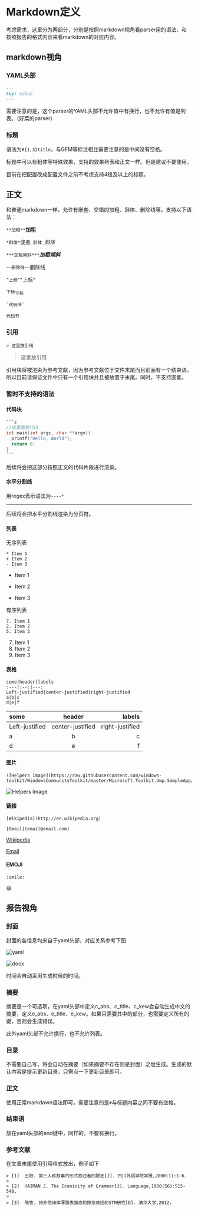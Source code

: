 # Markdown定义

考虑需求，这里分为两部分，分别是按照markdown视角看parser用的语法，和按照报告的格式内容来看markdown的对应内容。

## markdown视角

### YAML头部

```markdown
---
key: value
---
```

需要注意的是，这个parser的YAML头部不允许值中有换行，也不允许有值是列表。（好菜的parser）

### 标题

语法为`#{1,3}title`，与GFM等标注相比需要注意的是中间没有空格。

标题中可以有粗体等特殊效果，支持的效果列表和正文一样。但是建议不要使用。

目前在把配置改成配置文件之前不考虑支持4级及以上的标题。

## 正文

和普通markdown一样，允许有嵌套、交错的加粗、斜体、删除线等。支持以下语法：

`**加粗**`**加粗**

`*斜体*`或者`_斜体_`*斜体*

`***加粗倾斜***`***加粗倾斜***

`~~删除线~~`删除线

`^上标^`^上标^

`下标`<sub>下标</sub>

```
`代码节`
```

`代码节`

### 引用

```
> 这里放引用
```

> 这里放引用

引用块将被渲染为参考文献，因为参考文献位于文件末尾而且前面有一个结束语，所以目前请保证文件中只有一个引用块并且被放置于末尾。同时，不支持嵌套。

### 暂时不支持的语法

#### 代码块

````c
```c
//这里面放代码
int main(int argc, char **argv){
  printf("Hello, World");
  return 0;
}
```
````

后续将会把这部分按照正文的代码片段进行渲染。

#### 水平分割线

用regex表示语法为`----*`

---

后续将会把水平分割线渲染为分页符。

#### 列表

无序列表

```
* Item 1
+ Item 2
- Item 3
```

* Item 1
+ Item 2
- Item 3

有序列表

```
7. Item 1
2. Item 2
5. Item 3
```

7. Item 1
2. Item 2
5. Item 3

#### 表格

```
some|header|labels
:---|:--:|---:
Left-justified|center-justified|right-justified
a|b|c
d|e|f
```

some|header|labels
:---|:--:|---:
Left-justified|center-justified|right-justified
a|b|c
d|e|f

#### 图片

```
![Helpers Image](https://raw.githubusercontent.com/windows-toolkit/WindowsCommunityToolkit/master/Microsoft.Toolkit.Uwp.SampleApp/Assets/Helpers.png)
```

![Helpers Image](https://raw.githubusercontent.com/windows-toolkit/WindowsCommunityToolkit/master/Microsoft.Toolkit.Uwp.SampleApp/Assets/Helpers.png)

#### 链接

```
[Wikipedia](http://en.wikipedia.org)

[Email](email@email.com)
```

[Wikipedia](http://en.wikipedia.org)

[Email](email@email.com)

#### EMOJI

`:smile:`

:smile:

## 报告视角

### 封面

封面的各信息均来自于yaml头部，对应关系参考下图

![yaml](./res/yaml.jpg)

![docx](res/docx.jpg)

时间会自动采用生成时候的时间。

### 摘要

摘要是一个可选项，在yaml头部中定义c_abs、c_title、c_kew会自动生成中文的摘要，定义e_abs、e_title、e_kew。如果只需要其中的部分，也需要定义所有的键，否则会生成错误。

此外yaml头部不允许换行，也不允许列表。

### 目录

不需要自己写，将会自动在摘要（如果摘要不存在则是封面）之后生成。生成的默认内容是提示更新目录，只需点一下更新目录即可。

### 正文

使用正常markdown语法即可，需要注意的是`#`与标题内容之间不要有空格。

### 结束语

放在yaml头部的end键中，同样的，不要有换行。

### 参考文献

在文章末尾使用引用格式放出，例子如下

```
> [1]  王阳. 第三人称叙事的形式叙述者的限定[J]. 四川外语学院学报,2000(1):1-6.
>
> [2]  HAIMAN J. The Iconicity of Grammar[J]. Language,1980(56):515-540.
>
> [3]  陈牧. 拓扑绝缘体薄膜表面态和掺杂效应的STM研究[D]. 清华大学,2012.
```
